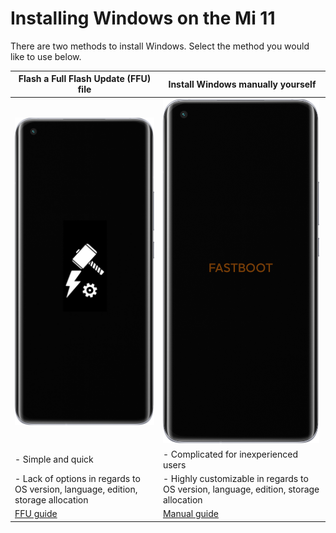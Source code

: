 # Installing Windows on the Mi 11

There are two methods to install Windows. Select the method you would like to use below.

| **Flash a Full Flash Update (FFU) file**                                                                | **Install Windows manually yourself**                                   |
|---------------------------------------------------------------------------------------------------------|-------------------------------------------------------------------------|
| <a href="ffu.md"><img src="https://github.com/woa-venus/Xiaomi11-Guides/blob/main/en/zffu.png" width="250"></a> | <a href="1-partition.md"><img src="https://github.com/woa-venus/Xiaomi11-Guides/blob/main/en/zmanual.png" width="250"></a> |
| - Simple and quick                                                                                      | - Complicated for inexperienced users
| - Lack of options in regards to OS version, language, edition, storage allocation                       | - Highly customizable in regards to OS version, language, edition, storage allocation                           |
| [FFU guide](ffu.md)                                                                                     | [Manual guide](1-partition.md)   |
